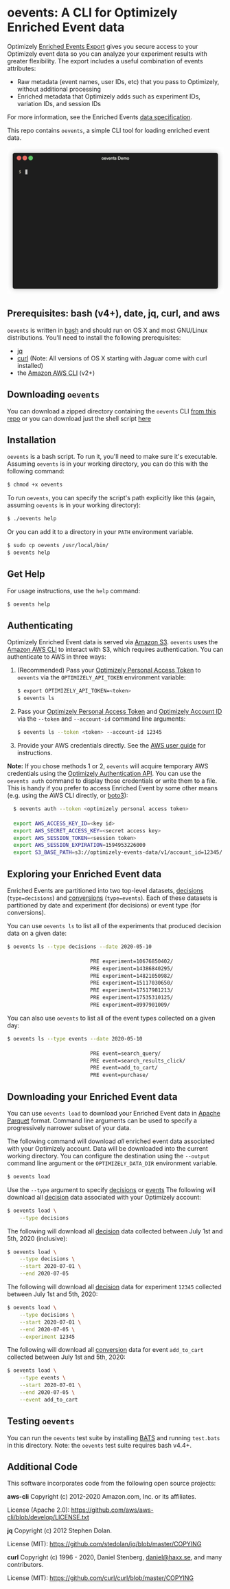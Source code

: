 # oevents: A CLI for Optimizely Enriched Event data

Optimizely [Enriched Events Export](https://docs.developers.optimizely.com/optimizely-data/docs/enriched-events-export) gives you secure access to your Optimizely event data so you can analyze your experiment results with greater flexibility. The export includes a useful combination of events attributes:

- Raw metadata (event names, user IDs, etc) that you pass to Optimizely, without additional processing
- Enriched metadata that Optimizely adds such as experiment IDs, variation IDs, and session IDs

For more information, see the Enriched Events [data specification](https://docs.developers.optimizely.com/optimizely-data/docs/enriched-events-data-specification).

This repo contains `oevents`, a simple CLI tool for loading enriched event data.

![oevents demo](./img/demo.gif)

## Prerequisites: bash (v4+), date, jq, curl, and aws

`oevents` is written in [bash](https://www.gnu.org/software/bash/) and should run on OS X and most GNU/Linux distributions.  You'll need to install the following prerequisites:

- [jq](https://stedolan.github.io/jq/)
- [curl](https://curl.haxx.se/)  (Note: All versions of OS X starting with Jaguar come with curl installed)
- the [Amazon AWS CLI](https://aws.amazon.com/cli/) (v2+) 

## Downloading `oevents`

You can download a zipped directory containing the `oevents` CLI [from this repo](https://github.com/optimizely/oevents/archive/master.zip) or you can download just the shell script [here](https://library.optimizely.com/data/oevents/latest/oevents)

## Installation 

`oevents` is a bash script. To run it, you'll need to make sure it's executable.  Assuming `oevents` is in your working directory, you can do this with the following command:

```sh
$ chmod +x oevents
```

To run `oevents`, you can specify the script's path explicitly like this (again, assuming `oevents` is in your working directory):

```sh
$ ./oevents help
```

Or you can add it to a directory in your `PATH` environment variable.  

```sh
$ sudo cp oevents /usr/local/bin/
$ oevents help
```

## Get Help

For usage instructions, use the `help` command:

```sh
$ oevents help
```

## Authenticating

Optimizely Enriched Event data is served via [Amazon S3](https://aws.amazon.com/s3/). `oevents` uses the [Amazon AWS CLI](https://aws.amazon.com/cli/) to interact with S3, which requires authentication.  You can authenticate to AWS in three ways:

1. (Recommended) Pass your [Optimizely Personal Access Token](https://docs.developers.optimizely.com/web/docs/personal-token) to `oevents` via the `OPTIMIZELY_API_TOKEN` environment variable:

    ```sh
    $ export OPTIMIZELY_API_TOKEN=<token>
    $ oevents ls
    ```
2. Pass your [Optimizely Personal Access Token](https://docs.developers.optimizely.com/web/docs/personal-token) and [Optimizely Account ID](https://help.optimizely.com/Account_Settings/Account_name%2C_ID%2C_and_multi-account_login_in_Optimizely_X) via the `--token` and `--account-id` command line arguments:

    ```sh
    $ oevents ls --token <token> --account-id 12345
    ```
3. Provide your AWS credentials directly. See the [AWS user guide](https://docs.aws.amazon.com/cli/latest/userguide/cli-configure-files.html) for instructions.

**Note:** If you chose methods 1 or 2, `oevents` will acquire temporary AWS credentials using the [Optimizely Authentication API](https://docs.developers.optimizely.com/optimizely-data/docs/authentication-api). You can use the `oevents auth` command to display those credentials or write them to a file.  This is handy if you prefer to access Enriched Event by some other means (e.g. using the AWS CLI directly, or [boto3](https://aws.amazon.com/sdk-for-python/)):

```sh
  $ oevents auth --token <optimizely personal access token>

  export AWS_ACCESS_KEY_ID=<key id>
  export AWS_SECRET_ACCESS_KEY=<secret access key>
  export AWS_SESSION_TOKEN=<session token>
  export AWS_SESSION_EXPIRATION=1594953226000
  export S3_BASE_PATH=s3://optimizely-events-data/v1/account_id=12345/
```

## Exploring your Enriched Event data

[decisions]: https://docs.developers.optimizely.com/web/docs/enriched-events-export#section-decisions
[conversions]: https://docs.developers.optimizely.com/web/docs/enriched-events-export#section-conversions

Enriched Events are partitioned into two top-level datasets, [decisions] (`type=decisions`) and [conversions] (`type=events`).  Each of these datasets is partitioned by date and experiment (for decisions) or event type (for conversions).  

You can use `oevents ls` to list all of the experiments that produced decision data on a given date:

```sh
$ oevents ls --type decisions --date 2020-05-10

                           PRE experiment=10676850402/
                           PRE experiment=14386840295/
                           PRE experiment=14821050982/
                           PRE experiment=15117030650/
                           PRE experiment=17517981213/
                           PRE experiment=17535310125/
                           PRE experiment=8997901009/
```

You can also use `oevents` to list all of the event types collected on a given day:

```sh
$ oevents ls --type events --date 2020-05-10

                           PRE event=search_query/
                           PRE event=search_results_click/
                           PRE event=add_to_cart/
                           PRE event=purchase/
```

## Downloading your Enriched Event data

You can use `oevents load` to download your Enriched Event data in [Apache Parquet](https://parquet.apache.org/) format.  Command line arguments can be used to specify a progressively narrower subset of your data.

The following command will download *all* enriched event data associated with your Optimizely account.  Data will be downloaded into the current working directory. You can configure the destination using the `--output` command line argument or the `OPTIMIZELY_DATA_DIR` environment variable.

```sh
$ oevents load
```

Use the `--type` argument to specify [decisions] or [events][conversions]  The following will download all [decision][decisions] data associated with your Optimizely account:

```sh
$ oevents load \
    --type decisions
```

The following will download all [decision][decisions] data collected between July 1st and 5th, 2020 (inclusive):

```sh
$ oevents load \
    --type decisions \
    --start 2020-07-01 \
    --end 2020-07-05
```

The following will download all [decision][decisions] data for experiment `12345` collected between July 1st and 5th, 2020:

```sh
$ oevents load \
    --type decisions \
    --start 2020-07-01 \
    --end 2020-07-05 \
    --experiment 12345
```

The following will download all [conversion][conversions] data for event `add_to_cart` collected between July 1st and 5th, 2020:

```sh
$ oevents load \
    --type events \
    --start 2020-07-01 \
    --end 2020-07-05 \
    --event add_to_cart
```

## Testing `oevents`

You can run the `oevents` test suite by installing [BATS](https://github.com/bats-core/bats-core) and running `test.bats` in this directory.  Note: the `oevents` test suite requires bash v4.4+.


## Additional Code

This software incorporates code from the following open source projects:

**aws-cli**
Copyright (c) 2012-2020 Amazon.com, Inc. or its affiliates.

License (Apache 2.0): https://github.com/aws/aws-cli/blob/develop/LICENSE.txt

**jq**
Copyright (c) 2012 Stephen Dolan.

License (MIT): https://github.com/stedolan/jq/blob/master/COPYING

**curl**
Copyright (c) 1996 - 2020, Daniel Stenberg, daniel@haxx.se, and many
contributors.

License (MIT): https://github.com/curl/curl/blob/master/COPYING

